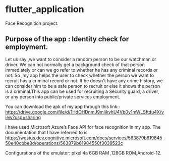 # flutter_application

Face Recognition project.

## Purpose of the app : Identity check for employment.


Let us say ,we want to consider a random person to be our watchman or driver. We can not normally get a background check of that person immediately or can we go refer to whether he has any criminal records or not. So ,my app helps the user to check whether the person we want to recruit has a criminal record or not. If he doesn't have any crime history, we can consider him to be a safe person to recruit or else it shows the person is a criminal.This app can be used for recruiting a Security guard, a driver, or any person into public/private services employment.

You can download the apk of my app through this link::
https://drive.google.com/file/d/1HdOHDnmJ9mIikyhU4Vb0y1mWLSftdu4X/view?usp=sharing

I have used Microsoft Azure’s Face API for face recognition in my app. The documentation that I have referred to is: https://westus.dev.cognitive.microsoft.com/docs/services/563879b61984550e40cbbe8d/operations/563879b61984550f3039523c

Configurations of the emulator:
pixel 4a 6GB RAM ,128GB ROM,Android-12.
